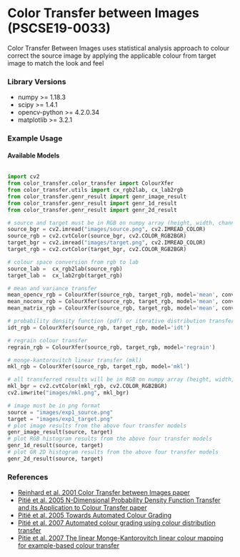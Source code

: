 # Color Transfer between Images (PSCSE19-0033)
Color Transfer Between Images uses statistical analysis approach to colour correct the source image
by applying the applicable colour from target image to match the look and feel   



### Library Versions
- numpy >= 1.18.3
- scipy >= 1.4.1
- opencv-python >= 4.2.0.34
- matplotlib >= 3.2.1

### Example Usage
#### Available Models
```python

import cv2
from color_transfer.color_transfer import ColourXfer
from color_transfer.utils import cx_rgb2lab, cx_lab2rgb
from color_transfer.genr_result import genr_image_result
from color_transfer.genr_result import genr_1d_result
from color_transfer.genr_result import genr_2d_result

# source and target must be in RGB on numpy array (height, width, channel)
source_bgr = cv2.imread("images/source.png", cv2.IMREAD_COLOR)
source_rgb = cv2.cvtColor(source_bgr, cv2.COLOR_RGB2BGR)
target_bgr = cv2.imread("images/target.png", cv2.IMREAD_COLOR)
target_rgb = cv2.cvtColor(target_bgr, cv2.COLOR_RGB2BGR)

# colour space conversion from rgb to lab
source_lab =  cx_rgb2lab(source_rgb)
target_lab =  cx_lab2rgb(target_rgb)

# mean and variance transfer
mean_opencv_rgb = ColourXfer(source_rgb, target_rgb, model='mean', conversion='opencv')
mean_noconv_rgb = ColourXfer(source_rgb, target_rgb, model='mean', conversion='noconv')
mean_matrix_rgb = ColourXfer(source_rgb, target_rgb, model='mean', conversion='matrix')

# probability density function (pdf) or iterative distribution transfer (idt)
idt_rgb = ColourXfer(source_rgb, target_rgb, model='idt')

# regrain colour transfer
regrain_rgb = ColourXfer(source_rgb, target_rgb, model='regrain')

# monge-kantorovitch linear transfer (mkl)
mkl_rgb = ColourXfer(source_rgb, target_rgb, model='mkl')

# all transferred results will be in RGB on numpy array (height, width, channel)
mkl_bgr = cv2.cvtColor(mkl_rgb, cv2.COLOR_RGB2BGR)
cv2.imwrite("images/mkl.png", mkl_bgr)

# image must be in png format
source = "images/exp1_source.png"
target = "images/exp1_target.png"
# plot image results from the above four transfer models
genr_image_result(source, target)
# plot RGB histogram results from the above four transfer models
genr_1d_result(source, target)
# plot GR 2D histogram results from the above four transfer models
genr_2d_result(source, target)

```

### References
- [Reinhard et al. 2001 Color Transfer between Images paper](http://erikreinhard.com/papers/colourtransfer.pdf)
- [Pitié et al. 2005 N-Dimensional Probability Density Function Transfer and its Application to Colour Transfer paper](https://github.com/frcs/colour-transfer/blob/master/publications/pitie05iccv.pdf)
- [Pitié et al. 2005 Towards Automated Colour Grading](https://github.com/frcs/colour-transfer/blob/master/publications/pitie05cvmp.pdf)
- [Pitié et al. 2007 Automated colour grading using colour distribution transfer](https://github.com/frcs/colour-transfer/blob/master/publications/pitie07cviu.pdf)
- [Pitie et al. 2007 The linear Monge-Kantorovitch linear colour mapping for example-based colour transfer](https://github.com/frcs/colour-transfer/blob/master/publications/pitie07cvmp.pdf)
